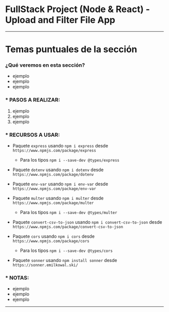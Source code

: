# FullStack Project (Node & React) - Upload and Filter File App

---

# Temas puntuales de la sección

### ¿Qué veremos en esta sección?

- ejemplo
- ejemplo
- ejemplo

### \* PASOS A REALIZAR:

1. ejemplo
2. ejemplo
3. ejemplo

### \* RECURSOS A USAR:

- Paquete `express` usando `npm i express` desde `https://www.npmjs.com/package/express`

  - Para los tipos `npm i --save-dev @types/express`

- Paquete `dotenv` usando `npm i dotenv` desde `https://www.npmjs.com/package/dotenv`

- Paquete `env-var` usando `npm i env-var` desde `https://www.npmjs.com/package/env-var`

- Paquete `multer` usando `npm i multer` desde `https://www.npmjs.com/package/multer`

  - Para los tipos `npm i --save-dev @types/multer`

- Paquete `convert-csv-to-json` usando `npm i convert-csv-to-json` desde `https://www.npmjs.com/package/convert-csv-to-json`

- Paquete `cors` usando `npm i cors` desde `https://www.npmjs.com/package/cors`

    - Para los tipos `npm i --save-dev @types/cors`

- Paquete `sonner` usando `npm install sonner` desde `https://sonner.emilkowal.ski/`

### \* NOTAS:

- ejemplo
- ejemplo
- ejemplo

---
